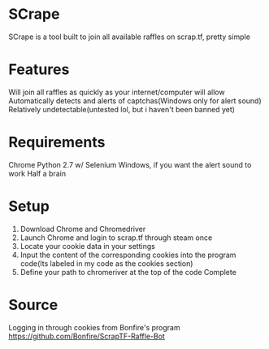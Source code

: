 # SCrape
SCrape is a tool built to join all available raffles on scrap.tf, pretty simple

# Features
Will join all raffles as quickly as your internet/computer will allow
Automatically detects and alerts of captchas(Windows only for alert sound)
Relatively undetectable(untested lol, but i haven't been banned yet)

# Requirements
Chrome
Python 2.7 w/ Selenium
Windows, if you want the alert sound to work
Half a brain

# Setup
1. Download Chrome and Chromedriver
2. Launch Chrome and login to scrap.tf through steam once
3. Locate your cookie data in your settings
4. Input the content of the corresponding cookies into the program code(Its labeled in my code as the cookies section)
5. Define your path to chromeriver at the top of the code
Complete

# Source
Logging in through cookies from Bonfire's program
https://github.com/Bonfire/ScrapTF-Raffle-Bot

